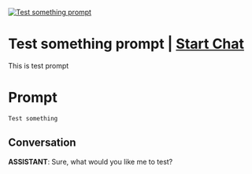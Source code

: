 
[![Test something prompt](https://flow-prompt-covers.s3.us-west-1.amazonaws.com/icon/minimalist/mini_2.png)](https://gptcall.net/chat.html?data=%7B%22contact%22%3A%7B%22id%22%3A%22uPoR6jq5harjMkdaGbC6w%22%2C%22flow%22%3Atrue%7D%7D)
# Test something prompt | [Start Chat](https://gptcall.net/chat.html?data=%7B%22contact%22%3A%7B%22id%22%3A%22uPoR6jq5harjMkdaGbC6w%22%2C%22flow%22%3Atrue%7D%7D)
This is test prompt

# Prompt

```
Test something
```

## Conversation

**ASSISTANT**: Sure, what would you like me to test?


